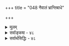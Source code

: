 +++
title = "048 नैवालं भ्रान्तिबाधे"

+++
<details><summary>मूलम्</summary>

नैवालं भ्रान्तिबाधे परमपि तदिदं तत्त्वमस्यादिवाक्यं भ्रान्तोक्तिर्यद्वदादौ श्रुतिकृतनिखिलभ्रान्तिमूलत्वबोधात् ।  
रज्जौ सर्पभ्रमे किं जनयति विदितभ्रान्तवाक्सर्पबाधं स्वप्नेऽहिः स्वप्नबुद्ध्या किमु गलति यदा तत्र च स्वाप्नताधीः ॥ ४८ ॥
</details>

<details><summary>सर्वाङ्कषा - ४८</summary>

1 

ऐकात्म्यवादापरपर्याये निर्विशेषाद्वैतवादे, उपदेशानुपपत्तिवत्, अन्यामप्यनुपपत्तिमाह - नैवाल - मित्यादि । **तदिर्द** = अपरोक्षज्ञानहेतुतया भवता प्रतिपादितं **तत्त्वमस्यादिवाक्यम्** = तत्त्वमसि इत्यादिवाक्यंम् **परमपि** = पश्चाज्जातमपि **भ्रान्तिबाधे** = भेदभ्रमबाधे अलंग् नैव सर्वथा न समर्थम् । तत्र हेतुः - भ्रान्तोक्ति- 



[[277]] 

रज्जौ सर्पभ्रमे किं जनयति विदितभ्रान्तवाक् सर्पबाधं 

 

स्वप्नेऽहिः स्वप्नवुद्ध्या किमु गलति यदा तत्र च स्वाप्नताधीः ॥48॥ 

रित्यादि । **श्रुतिकृतनिखिलभ्रान्तिमूलत्वबोधात्** = **श्रुत्या** = आत्मव्यतिरिक्तस्य सर्वस्यापि मिथ्यात्वप्रतिपादकश्रुत्या **कृतः** = उत्पादितो यद् **निखिलभ्रान्तिमूलत्वबोधः** = सर्वं भ्रममूलमेवेति निश्चयः, तस्मात् आदौ **यद्वत्** = उपदेशात् पूर्वं यथा, तथैव **भ्रान्तोक्तिः** = भ्रान्तपुरुषवचनरूपा यतः, भ्रान्तवचनरूपत्वाविशेषात् अलम् नैव इत्यन्वयः ॥ 

कुतः ? इत्यत्र - रज्जौ सर्पभ्रमे जाते सति यदा कश्चित् ब्रवीति - 'नायं सर्पः किन्तु रज्जुः ' इति, तदा सर्पाभावो ज्ञायते । परन्तु 'नायं सर्पः, किन्तु रज्जुः' इति वाक् भ्रान्तस्य पुरुषस्येति यदि जानाति, तदा विदितभ्रान्तवाक् – 'अयं भ्रान्तः' इति विदितस्य पुरुषस्य वचनम्, सर्पबाधम्पूर्वगृहीतस्य सर्पस्य निवृत्तिंम् जनयति किम् ? न जनयत्येव । तद्वत् प्रकृते तत्त्वमसिवाक्यमपि ब्रह्मभिन्नत्वान्मिथ्यैवेति ज्ञाने जाते, कथं तद्वाक्यं प्रपञ्चभ्रमनिवर्तकं स्यात् ? अतो निवर्तकज्ञानानुपपत्तिः दुष्परिहरा ॥ 

नन्वस्तु तर्हि स्वप्न एव दृष्टान्तः । स्वप्ने कदाचित् रज्जौ सर्पभ्रमे जाते, तत्रैव नायं सर्पः, किन्तु रज्जुः इति बाधकज्ञाने जाते, सर्पभ्रमनिवृत्तिरनुभवसिद्धा । सर्वस्यापि स्वप्नस्यापि मिथ्यात्वात्, सर्पभ्रमस्य, तन्निवर्तकज्ञानस्य च मिथ्यात्वेऽपि बाध्यबाधकभावो वर्तत एव । जगतोऽपि स्वप्नवदेवाविचारितरमणीयत्वेन, तद्दृष्टान्तेन सर्वं सङ्गच्छत इति चेत्, अवगतः हार्दो भावः । भवदाचार्ये 'जाग्रत्प्रत्ययः न हि स्वानप्रत्ययवन्मिथ्याभवितुमर्हति' (ब्र.सू.भा. 2-2-29) इति वदति, बौद्धोपदेशेन नष्टप्रज्ञान् जनान् पुनरास्तिक्यमार्गे क्रमशो नेतुं यतमाने सति, भवांस्तु तद्विपरीततया बौद्धमार्गमेवानुसरन्, बाह्यार्थप्रत्यक्षत्वबाह्यार्थानुमेयत्वबाह्यार्थमिथ्यात्ववादानां क्रमशः शून्यवादे पर्यवसानमनुमन्वानो दृश्यते । उक्तमेवात : - ' यथायथार्थाश्चिन्त्यन्ते विशीर्यन्ते तथातथा' इति । अतः सर्वमिथ्यात्ववादिनः केवलहैतुकस्य 'अधिकारोऽनुपायत्वान्न वादे शून्यवादिनः' इति कथायामनधिकार एव घोषितो वैदिकाग्रसरैः । अथापीतरे बोधनीया इत्युच्यतेस्वजेऽहिरित्यादि । **स्वप्ने** = स्वप्नसमये दृष्टः **अहिः** = सर्पः, **स्वजबुद्ध्या** = स्वप्न एव जातया नायं सर्पः इति बाधबुद्ध्या गलति **किमु** = अपगच्छेत् किम्? कुतो नापगच्छेदित्यत्र – यदा **च** = यदैव **तत्र** = प्रतिबन्धकज्ञाने **स्वाप्नताधीः** = **स्वप्नकल्पितत्वबुद्धिः** = मिथ्यात्वबुद्धिरिति यावत्, **भवेत्** = तदा तद्ज्ञानम् सर्पभ्रमनिवर्तकं भवेत् किम्? नैव भवेत् । यस्यां कस्याञ्चिदवस्थायां बाधकज्ञानेऽप्रामाण्यधीर्भवेचेत्, तद्ज्ञानं कस्यापि बाधकं नैव भवेत् । अत एव किल तार्किकैरपि अप्रामाण्यज्ञानानास्कन्दिततदभावत्तानिश्चय एव प्रतिबन्धकः इति निरणायि । बाध्यबाधकभास्थले बाधकज्ञानं भ्रमो वा भवतु, प्रमा वा भवतु बाधकज्ञाने भ्रमत्वानिश्चयोऽपेक्षितः । एवञ्च ब्रह्मव्यतिरिक्तसर्वमिथ्यात्वज्ञानवतः 'तत्त्वमसि' इति वाक्यजन्यज्ञानेऽपि मिथ्यात्वनिश्चयावश्यंभावात् तद्ज्ञानं संसारबन्धकनिवर्तकं न भवितुमर्हतीति निवर्तकानुपपत्तिः दुष्परिहरा । 



 

[[278]] 

यद्यपि सिद्धान्ते स्वप्नस्य सत्यत्वमङ्गीक्रियते, अथापि, जगतस्सत्यत्वाङ्गीकारेऽपि यथा रज्जुसर्पभ्रमः प्रमाणसिद्धः, तद्वदेव स्वप्नेऽप्यस्ति विभाग इति दृष्ट्या, आपाततो लोकानुभवानुरोधेन वा दूषणमुक्तमिति ज्ञेयम् ॥ 

'ब्रह्मव्यतिरिक्तं सर्वं मिथ्या' इति वादे वेदानामपि ब्रह्मव्यतिरिक्तत्वात् मिथ्यात्वे सिद्धे, 'तत्त्वमसि' इत्यादिवाक्यानामपि मिथ्यात्वात् तज्जन्यं ज्ञानं प्रपञ्चभ्रमनिवर्तकं कथं भवेत् ? इति शङ्कायाम्-ते इत्थं समादधिरे- - सत्यम्, सर्वं मिथ्यैव । एवमपि वेदस्य सर्वस्यापि मिथ्यात्वेऽपि सगुणवाक्यापेक्षया निर्गुणवाक्यानि प्रबलानि; भेदप्रतिपादकवाक्यापेक्षया **अभेदप्रतिपादकानि** = भेदनिषेधपराणि 'तत्त्वमसि' इत्यादिवाक्यानि प्रबलानि । विधिरूपवाक्यापेक्षया निषेधरूपाणां वाक्यानां प्रबलत्वात् । विधिवाक्यानां प्रतियोगिसमर्पणेनापि सावकाशत्वात् निषेधवाक्यानां परत्वात् निरवकाशत्वेन प्रबलत्वात् प्रपञ्चभ्रमबाधः सङ्गच्छते । एवञ्चैक्योपदेशेन ब्रह्मव्यतिरिक्तमिथ्यात्वसिद्धिरिति । 'भूतले घटो नास्ति' इति वाक्ये भूतले घटः अस्ति इत्येतावान् भागः भूतले घटस्य सत्तां प्रतिपादयति । तत्रैव ‘न' इत्येकस्य संयोजनेन, इतरभागस्सर्वोऽपि 'न' इत्यस्य शेषभूतमर्थमेव वदेत्, न तु स्वतन्त्रं कञ्चनार्थम् । निषेधस्तावान् बलवान् । एवञ्च वेदेऽपि तथैव ऐक्यस्य भेदनिषेधरूपत्वात्, भेदप्रतिपादकस्सर्वोऽपि भागः निषेधशेषभूत एवेति, तेषां वाक्यानां स्वार्थे तात्पर्यं नास्त्येव । अतः तत्त्वमसि इत्यादिवाक्यानि प्रबलानि, महावाक्यानीत्युच्यन्ते । एवं पूर्वपक्षे सिद्धान्त उच्यते ॥ 

सिद्धान्तस्तु - बाध्यबाधकभावस्थले सर्वत्र सावकाशं बाध्यम्, निरवकाशं बाधकमित्येव रहस्यम् । एकस्मिन् देशे, एकस्मिन् काले, एकेन रूपेण ज्ञातस्य; देशान्तरे, कालान्तरे, रूपान्तरेण ज्ञातत्वभ्रमे जाते, तस्य प्रमात्मकेन ज्ञानेन निरासः क्रियते । यथा पूर्वकालावच्छेदेन रक्ते सति घटे, कालान्तरवच्छेदेन पाकवशात् नीले सति 'रक्तो घटोऽस्ति' इति व्यवहारे कृते 'अस्ति' इति वर्तमानत्वाभिधानात् 'इदानीं रक्तो घटो नास्ति' इति ज्ञानस्य प्रमात्वात् पूर्वं ज्ञानं बाध्यम्, कालान्तरविषयतया नेतुं शक्यम् सावकाशं भ्रमरूपं भवति । परं प्रमारूपम् अन्यथा नेतुमशक्यम् निरवकाशं बाधकम् भवति । ' ब्रह्मव्यतिरिक्तं सर्वं मिथ्या' इति पक्षे, पूर्वस्य भेदज्ञानस्य यथा भ्रमत्वम्, तथैव परस्याभेदज्ञानस्यापि ब्रह्मव्यतिरिक्तत्वेन मिथ्यात्वात् भ्रमरूपत्वे सिद्धे, उभयोरपि ज्ञानयोः भ्रमत्वाविशेषे कथं पूर्वस्य परेण बाधः ? 

ननु परस्य भ्रमरूपत्वेऽपि बाधकत्वं वर्तत एव । यथा रज्जौ सर्पभ्रमे जाते 'नायं सर्पः, किन्तु रज्जुः' इति ज्ञानं तस्य बाधकम्, तथैव 'नायं सर्पः, किन्तु अम्बुधारा' इति ज्ञानस्य भ्रमरूपस्यापि सर्पभ्रमबाधकत्वं दृश्यते । अतः परत्वमेव बाधकत्वे प्रयोजकम्, न तु प्रमात्वं भ्रमत्वं वेति चेत्, एवं तर्हि 'तत्त्वमसि' इतिवाक्यजन्यज्ञानस्यापि भ्रमत्वे बाधकाभावात्, भ्रमात्मकेन तेन ज्ञानेन जीवब्रह्मैक्यस्याप्यसिद्धिप्रसङ्गः । परत्वमात्रस्य बाधकत्वप्रयोजकत्वे 'सर्वं शून्यम्' इति सर्वनिषेधस्य तत्त्वमस्यपेक्षयापि परत्वात् शून्यवादावतारश्च । निरधिष्ठानभ्रमस्यासंभवात् शून्यवादो न साधीयानिति चेत्, निर्विशेषवादस्य दुरुपपादत्वत् त्वद्वादोऽपि न साधीयान् । सामान्याकारेणावगतस्य विशेषाकारेणानवगतस्यैव वस्तुनो भ्रमाधिष्ठानत्वसंभवः । भास्वरशुकुरूपेणावगतस्य शुक्तित्वेनानवगतस्यैव रजतभ्रमाधिष्ठानत्वात् । विशेषाकारावगमें सत्येव रजतभ्रमनिवृत्तेर्दशनात् । अतः ब्रह्मव्यतिरिक्तसर्वमिथ्यात्वे, ब्रह्मणो निर्विशेषत्वे च प्रपञ्चभ्रमस्य, 

[[279]] 

 

[[119]]. 

[असत्यात्सत्यसिद्धिनिरासः ] 

छायादिर्न त्वसत्यः सदवगतिकरः तत्र हेतुर्हि तद्धीः 

साध्यज्ञप्त्यादिवत् सा स्वयमिह न मृषा, नास्ति धीरित्यबाधात् । 

तन्निवृत्तेश्च कथञ्चिदपि न संभवः । किञ्च सर्पभ्रमनिवर्तके अम्बुधाराज्ञाने भ्रान्तिरूपेऽपि, तत्र भ्रान्तित्वाज्ञानादेव बाधकत्वं संभवति, निरवकाशत्वात् । अगृहीताप्रमाण्यकत्वमात्रं प्रतिबन्धकज्ञानविशेषणम् ; न तु गृहीतप्रामाण्यकत्वमपि, प्रथमं तत्र प्रामाण्यग्रहणस्यासंभवात् । यद्यपि वेदान्तिनः स्वतः प्रामाण्यवादिनः, अथाप्यौत्सर्गिकं तत् स्वतः प्रामाण्यम् विद्यमानमप्यविद्यमानमिव, संशयादिक्षमत्वात् । स्वतःप्रामाण्यपक्षेऽपि अगृहीताप्रामाण्यकत्वस्यानपायात् । एवञ्च अम्बुधाराज्ञाने अप्रामाण्यग्रहे जाते तु, तस्य प्रतिबन्धकत्वं न स्यादेव । ननु रज्जुसर्पभ्रमं प्रति अम्बुधाराभ्रमस्य बाधकत्वे परत्वापेक्षयान्यत्कारणं किं पश्यति भवान् ? उक्तमत्र वक्तव्यम्। अप्रमात्वज्ञानाभाव एव बाधकत्वप्रयोजकोऽम्बुधाराभ्रमस्येति । अम्बुधाराज्ञाने वर्तमानोऽप्रमात्वज्ञानाभावः अस्य द्वितीयज्ञानस्यानवकाशत्वं प्रदर्शयन्, अत एव प्राथमिकज्ञानस्य सावकाशतामापादयति । अतः सर्वत्रापि सावकाशत्वनिरवकाशत्वे एव बाध्यबाधकभावप्रयोजके । प्रकृते तु तत्त्वमसिवाक्यजन्यज्ञाने ब्रह्मव्यतिरिक्तमिथ्यात्वज्ञानेन मिथ्याविषयकत्वनिश्चयेन सावकाशत्वात् प्रपञ्चभ्रमनिवर्तकत्वं सर्वथा न संभवति ॥ 

नन्वप्रामाण्यज्ञानानास्कन्दितत्वं प्रथमज्ञानेऽपि समानम् । एवं सति द्वितीयमम्बुधाराज्ञानमेव प्रतिबन्धकंमित्यत्र परत्वमेव प्रयोजकं वक्तव्यमिति चेत्, द्वितीयज्ञानेन प्राथमिकज्ञानस्य अप्रामाण्यज्ञानास्कन्दितत्वेन, तस्य सावकाशत्वं स्वत एव जातमिति, तस्य द्वितीयं ज्ञानं प्रतिबन्धकं भवेत् । नो चेत् प्राथमिकज्ञानेन द्वितीयज्ञानस्यैव बाधः । यथा शङ्खःश्वेत एवेति निश्चयवतः, पित्तदोषवशात् 'पीतः शङ्खः' इति चक्षुषा ज्ञानेऽपि नानेन प्राथमिकं ज्ञानं बाध्यते । प्रत्युत द्वितीयमेव बाध्यते । द्वितीयस्य दोषजन्यत्वज्ञाने सावकाशत्वात् निरवकाशेन प्राथमिकज्ञानेन द्वितीयं ज्ञानमेव बाध्यते । दोषजन्यत्वज्ञानाभावे तु प्राथमिकं सावकाशं भवतीति तदेव बाध्यते इत्यादिकं सर्वं शास्त्रान्तरकथारूपम् । एवं वेदान्तशास्त्रमेव तर्कमयं कृतं पण्डितंमन्यैः । आहत्य सावकाशत्वनिरवकाशत्व एव बाध्यबाधकभावप्रयोजके इत्येव परमो निष्कर्ष इत्यलमनया शास्त्रान्तरकथया । परत्वमात्रस्य बाधकत्वे वक्ष्यत्युत्तरम् ' प्राबल्यं चेन्निषेधः पर इति मुखरं तुर्यबुद्धस्य तूर्यम्' (नायक. 56 ) इति ॥ ४८ ॥
</details>


<details><summary>सर्वार्थसिद्धिः - ४८</summary>

नैवालं भ्रान्तिबाधे परमपि तदिदं तत्त्वमस्यादिवाक्यं  
भ्रान्तोक्तिर्यद्वदादौ श्रुतिकृतनिखिलभ्रान्तिमूलत्वबोधात् ।  
रञ्जौ सर्पभ्रमे किं जनयति विदितभ्रान्तवाक्सर्पबाधं  
स्वप्नेऽहिः स्वप्नबुद्ध्या किमु गलति यदा तत्र च स्वाप्नताधीः ॥ ४८ ॥  
  
यदपि वर्ण्यते - अद्वैतवाक्यजन्यधीरेवाविद्यातत्कार्यकृत्स्नाध्यासबाधिका, प्रत्यक्षादेर्भेदवासनामूलतया भेदस्वरूपमात्रबोधकत्वात्; तत्त्वमस्यादीनां तु तत्त्वावेदकत्वात् । पूर्वा च भेदबुद्धिः, परा त्वद्वैतबुद्धिः, अतः अपच्छेदनयात्पूर्वबाधः; आहुश्च 'पूर्वाबाधेन नोत्पत्तिरुत्तरस्य हि सेत्स्यति' इति । एवं 'तत्त्वज्ञानादज्ञानबाध एव मुक्तिः' इति । तन्निरस्यति - नैवेति ॥ तदिदमित्यविद्यामूलत्वाभिप्रायम् । न हि भवति पौर्वापर्यमात्रात् बाध्यबाधकभावः; अतिप्रसङ्गात्, उपक्रमनये च वैपरीत्यात्, अद्वैतवाक्यानामपि माध्यमिकवाक्येन बाधप्रसङ्गात् । करणदोषतदभावाभ्यां विशेष इति चेन्न, प्रत्यक्षादिष्वपि तदभावात् । प्राचुर्येण दोषमूलत्वदर्शनादन्येष्वप्यनाश्वास इति चेन्न, वाक्येऽपि समत्वात्, अविद्याभेदवासनामूलत्वस्य चाविशेषात् । समानदोषेष्वपि भ्रमेषु परं बाधकं दृष्टमिति चेन्न; तथात्ववेदने तदयोगात्तत्र सन्देह एव स्यात् । नित्ये वेदवाक्ये कारणदोष एव नेति चेन्न; वक्तृदोषाभावेऽप्यविद्यादोषमूलत्वस्य त्वयैवोक्तेः । अत्र प्रसङ्गे दृष्टान्तमाह - भ्रान्तेति । भ्रान्तोक्तेरबाधकत्वं भ्रान्तिमूलत्वेन ज्ञातत्वादिति चेन्न, अविशेषात् । तदाह - आदाविति । प्रथममेव प्रयोजकशिक्षया ब्रह्मव्यतिरिक्तं कृत्सं मिथ्येति श्रवणात् । ततश्च प्रत्यक्षधीजननार्थः प्रयासः; तज्जनने कुहकशक्तिजनितप्रत्यक्षबुद्धाविव विश्वासश्च न स्यात् । भ्रान्तिसिद्धवाक्यादपि पूर्वभ्रान्तिनिवृत्तिस्तत्फलनिवृत्तिश्च दृष्टेत्यत्र तदुभयमिह न सभवतीत्याह - रञ्जावित्यादिना पादद्वयेन । भ्रान्तोऽयमिति विदितेन नायं सर्प इत्युक्तेऽपि न विस्रम्भः; स्वप्नसर्पभ्रमजनितं साध्वसं नायं सर्प इति स्वप्नभ्रमेण न शाम्यति, यदा स्वप्नसर्पनिषेधेऽपि स्वाप्न(त्व?)बुद्धिर्जायेत, अतो न वाक्याद् भ्रमनिवृत्तिः; तत्फलनिवृत्तिश्चात्र वक्तुं न(?) शक्यत इति ।   
श्लो. भ्रान्तिसिद्धं च धूमादि स्वरूपासिद्धिदोषतः । यदृच्छयाऽर्थसद्भावेऽप्यमानमनुमन्यसे ॥ ४८ ॥   
इति तत्तमस्यादेः प्रपञ्चबाधभङ्गः ॥
</details>
